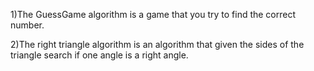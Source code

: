 1)The GuessGame algorithm is a game that you try to find the correct number.


2)The right triangle algorithm is an algorithm that given the sides of the triangle search if one angle is a right angle.
